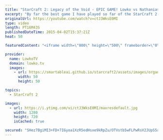 ```yaml
---
title: "StarCraft 2: Legacy of the Void - EPIC GAME! Lowko vs Nathanias (Cast)"
excerpt: "By far the best game I have played so far of the StarCraft 2: Legacy of the Void beta. In this game I go up against Nathanias, a Grandmaster level Terran player.   In an epic Zerg versus Terran we see a lot of the new changes of Legacy of the Void. Ravagers, Siege Tank Drops, new Nydus Networks and all"
originalUrl: https://youtube.com/watch?v=ctJ3WksE0MI
type: video
length: PT16M43S
publishedDateTime: 2015-04-02T15:37:21Z
heat: 50

featuredContent: "<iframe width=\"800\" height=\"500\" frameborder=\"0\" src=\"https://www.youtube.com/embed/ctJ3WksE0MI\" allow=\"accelerometer; autoplay; encrypted-media; gyroscope; picture-in-picture\" allowfullscreen></iframe>"

provider:
  name: LowkoTV
  domain: lowko.tv
  images:
    - url: https://smartableai.github.io/starcraft2/assets/images/organizations/lowko.tv-50x50.jpg
      width: 50
      height: 50

topics:
  - StarCraft 2

images:
  - url: https://i.ytimg.com/vi/ctJ3WksE0MI/maxresdefault.jpg
    width: 1280
    height: 720
    isCached: true

secured: "SHez7BgiMI3+FD+7IGyoa1XzR5edHsxe9kRpZu/OTVstb5wFLPwRsV2JUpS5at0V6ZFo8Aj52AxnzH9a5SQUROv8XHRB/68R0OtvW/8N6gBUERSynJKXSQwgbuK+JPKOd6mRITLHtWQf33URT4x+cPL7fjd1EFOO6NanLZSqowY/aLgpszWP+2SdUGtke5mS+iVPzOeDk6VrlAJUnPMyiEovkjt2Q5N82OgoKFBxkC8J8uOTnKJ7nKMbEWLhaSw3PKpQGgLsD+Y7AINqkK/whOQFMEj9nqPUOxgEIOZ5X5XeY5CvVtcAOYtEXe++DzqPg2INIkLLRq9/UC/OjvgKKsRcMOo66OKoQqe0zNuV5UT6TRY4gaBFQgibSDC9zrfFbFodEDfa8lwmbJfAoqoPjtseqi9/7ZF2+JaQlDIGTjI9Cx6lZpfM1j8t4b9g4Av6;COuO5e8rOa9TMBVepp4Itw=="
---
```


